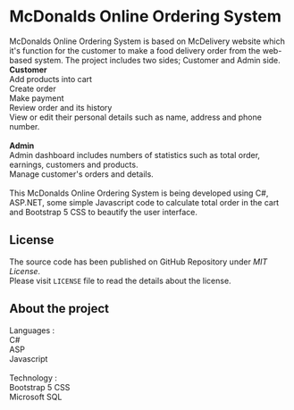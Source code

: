 
# McDonalds Online Ordering System
McDonalds Online Ordering System is based on McDelivery website which it's function for the customer to make a food delivery order from the web-based system. 
The project includes two sides; Customer and Admin side. 
<br>
**Customer** <br>
Add products into cart<br>
Create order<br>
Make payment<br>
Review order and its history<br>
View or edit their personal details such as name, address and phone number. <br>
<br>
**Admin** <br>
Admin dashboard includes numbers of statistics such as total order, earnings, customers and products. <br>
Manage customer's orders and details.<br>
<br>
This McDonalds Online Ordering System is being developed using C#, ASP.NET, some simple Javascript code to calculate total order in the cart and Bootstrap 5 CSS to beautify the user interface.<br>

## License
The source code has been published on GitHub Repository under _MIT License_.  
Please visit `LICENSE` file to read the details about the license.

## About the project
Languages :<br>
C#<br>
ASP<br>
Javascript<br>
<br>
Technology :<br>
Bootstrap 5 CSS<br>
Microsoft SQL<br>
